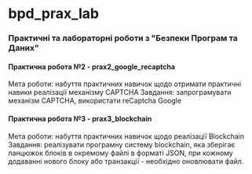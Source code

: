 # bpd_prax_lab

### Практичні та лабораторні роботи з "Безпеки Програм та Даних"

#### Практична робота №2 - prax2_google_recaptcha

Мета роботи: набуття практичних навичок щодо отримати практичні навики реалізації механізму CAPTCHA
Завдання: запрограмувати механізм CAPTCHA, використати reCaptcha Google

#### Практична робота №3 - prax3_blockchain

Мета роботи: набуття практичних навичок щодо реалізації Blockchain
Завдання: реалізувати програмну систему blockchain, яка зберігає ланцюжок блоків в окремому файлі в форматі JSON, при кожному додаванні нового блоку або транзакції - необхідно оновлювати файл.
